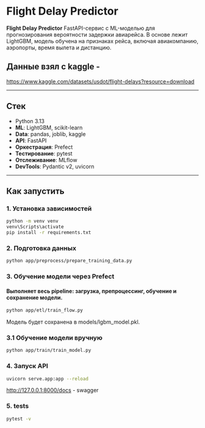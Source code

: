 # Flight Delay Predictor

**Flight Delay Predictor** 
  FastAPI-сервис с ML-моделью для прогнозирования вероятности задержки авиарейса. В основе лежит LightGBM, модель обучена на признаках рейса, включая авиакомпанию, аэропорты, время вылета и дистанцию. 
  
  
## Данные взял с kaggle - 
https://www.kaggle.com/datasets/usdot/flight-delays?resource=download

---

## Стек

- Python 3.13  
- **ML**: LightGBM, scikit-learn  
- **Data**: pandas, joblib, kaggle  
- **API**: FastAPI  
- **Оркестрация**: Prefect  
- **Тестирование**: pytest  
- **Отслеживание**: MLflow  
- **DevTools**: Pydantic v2, uvicorn


---

## Как запустить

### 1. Установка зависимостей

```bash
python -m venv venv
venv\Scripts\activate
pip install -r requirements.txt
```

### 2. Подготовка данных
```bash
python app/preprocess/prepare_training_data.py
```

### 3. Обучение модели через Prefect

#### Выполняет весь pipeline: загрузка, препроцессинг, обучение и сохранение модели.
```bash
python app/etl/train_flow.py
```
Модель будет сохранена в models/lgbm_model.pkl.


### 3.1 Обучение модели вручную
```bash
python app/train/train_model.py
```

### 4. Запуск API
```bash
uvicorn serve.app:app --reload
```
 http://127.0.0.1:8000/docs - swagger

### 5. tests
```bash
pytest -v
```